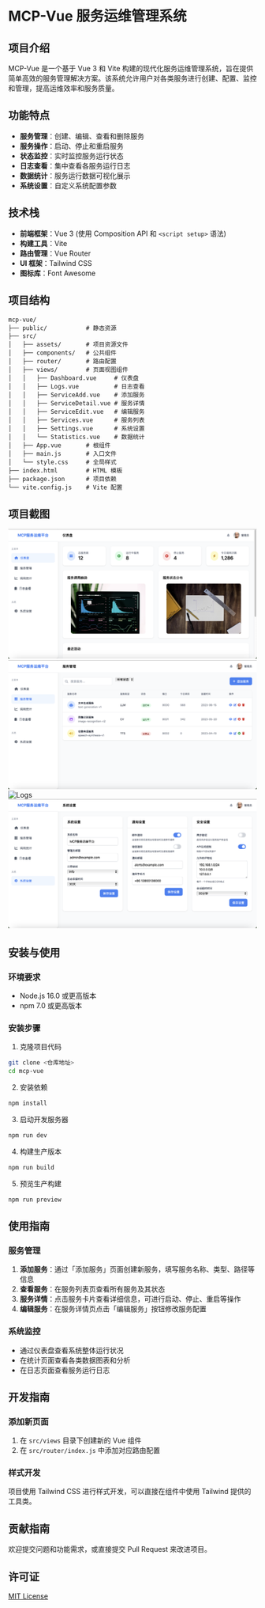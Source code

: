 # MCP-Vue 服务运维管理系统

## 项目介绍

MCP-Vue 是一个基于 Vue 3 和 Vite 构建的现代化服务运维管理系统，旨在提供简单高效的服务管理解决方案。该系统允许用户对各类服务进行创建、配置、监控和管理，提高运维效率和服务质量。

## 功能特点

- **服务管理**：创建、编辑、查看和删除服务
- **服务操作**：启动、停止和重启服务
- **状态监控**：实时监控服务运行状态
- **日志查看**：集中查看各服务运行日志
- **数据统计**：服务运行数据可视化展示
- **系统设置**：自定义系统配置参数

## 技术栈

- **前端框架**：Vue 3 (使用 Composition API 和 `<script setup>` 语法)
- **构建工具**：Vite
- **路由管理**：Vue Router
- **UI 框架**：Tailwind CSS
- **图标库**：Font Awesome

## 项目结构

```
mcp-vue/
├── public/           # 静态资源
├── src/
│   ├── assets/       # 项目资源文件
│   ├── components/   # 公共组件
│   ├── router/       # 路由配置
│   ├── views/        # 页面视图组件
│   │   ├── Dashboard.vue     # 仪表盘
│   │   ├── Logs.vue          # 日志查看
│   │   ├── ServiceAdd.vue    # 添加服务
│   │   ├── ServiceDetail.vue # 服务详情
│   │   ├── ServiceEdit.vue   # 编辑服务
│   │   ├── Services.vue      # 服务列表
│   │   ├── Settings.vue      # 系统设置
│   │   └── Statistics.vue    # 数据统计
│   ├── App.vue       # 根组件
│   ├── main.js       # 入口文件
│   └── style.css     # 全局样式
├── index.html        # HTML 模板
├── package.json      # 项目依赖
└── vite.config.js    # Vite 配置
```
## 项目截图
![Dashboard](screenshots/dashboard.png)
![Services](screenshots/services.png)
![Logs](screenshots/logs.png)
![Settings](screenshots/settings.png)

## 安装与使用

### 环境要求

- Node.js 16.0 或更高版本
- npm 7.0 或更高版本

### 安装步骤

1. 克隆项目代码

```bash
git clone <仓库地址>
cd mcp-vue
```

2. 安装依赖

```bash
npm install
```

3. 启动开发服务器

```bash
npm run dev
```

4. 构建生产版本

```bash
npm run build
```

5. 预览生产构建

```bash
npm run preview
```

## 使用指南

### 服务管理

1. **添加服务**：通过「添加服务」页面创建新服务，填写服务名称、类型、路径等信息
2. **查看服务**：在服务列表页查看所有服务及其状态
3. **服务详情**：点击服务卡片查看详细信息，可进行启动、停止、重启等操作
4. **编辑服务**：在服务详情页点击「编辑服务」按钮修改服务配置

### 系统监控

- 通过仪表盘查看系统整体运行状况
- 在统计页面查看各类数据图表和分析
- 在日志页面查看服务运行日志

## 开发指南

### 添加新页面

1. 在 `src/views` 目录下创建新的 Vue 组件
2. 在 `src/router/index.js` 中添加对应路由配置

### 样式开发

项目使用 Tailwind CSS 进行样式开发，可以直接在组件中使用 Tailwind 提供的工具类。

## 贡献指南

欢迎提交问题和功能需求，或直接提交 Pull Request 来改进项目。

## 许可证

[MIT License](LICENSE)
